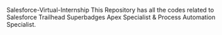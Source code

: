 Salesforce-Virtual-Internship
This Repository has all the codes related to Salesforce Trailhead Superbadges Apex Specialist & Process Automation Specialist.
